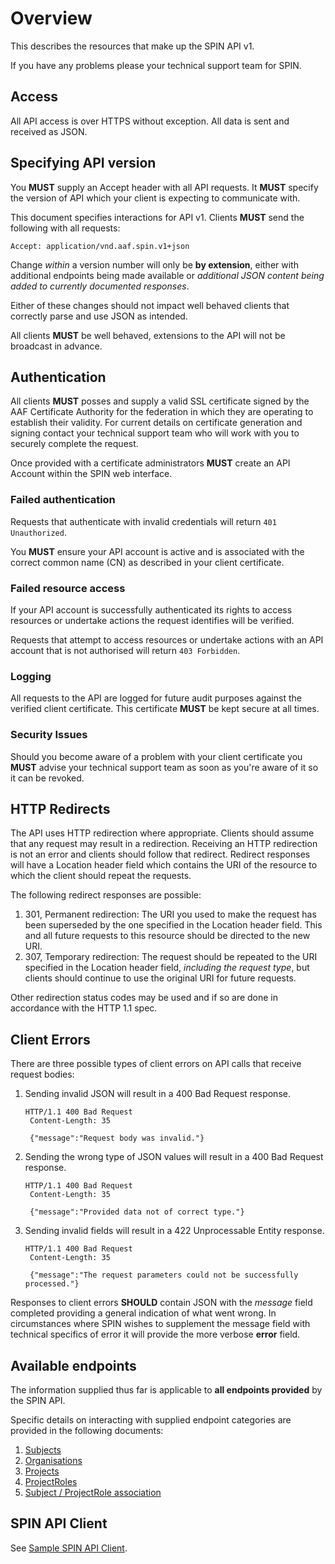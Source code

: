 # Overview

This describes the resources that make up the SPIN API v1.

If you have any problems please your technical support team for SPIN.

## Access

All API access is over HTTPS without exception. All data is sent and received as JSON.

## Specifying API version

You **MUST** supply an Accept header with all API requests. It **MUST** specify the version of API which your client is expecting to communicate with.

This document specifies interactions for API v1. Clients **MUST** send the following with all requests:

	Accept: application/vnd.aaf.spin.v1+json

Change *within* a version number will only be **by extension**, either with additional endpoints being made available or *additional JSON content being added to currently documented responses*.

Either of these changes should not impact well behaved clients that correctly parse and use JSON as intended.

All clients **MUST** be well behaved, extensions to the API will not be broadcast in advance.

## Authentication
All clients **MUST** posses and supply a valid SSL certificate signed by the AAF Certificate Authority for the federation in which they are operating to establish their validity. For current details on certificate generation and signing contact your technical support team who will work with you to securely complete the request.

Once provided with a certificate administrators **MUST** create an API Account within the SPIN web interface.

### Failed authentication

Requests that authenticate with invalid credentials will return `401 Unauthorized`.

You **MUST** ensure your API account is active and is associated with the correct common name (CN) as described in your client certificate.

### Failed resource access

If your API account is successfully authenticated its rights to access resources or undertake actions the request identifies will be verified.

Requests that attempt to access resources or undertake actions with an API account that is not authorised will return `403 Forbidden`.

### Logging
All requests to the API are logged for future audit purposes against the verified client certificate. This certificate **MUST** be kept secure at all times.

### Security Issues
Should you become aware of a problem with your client certificate you **MUST** advise your technical support team as soon as you're aware of it so it can be revoked.

## HTTP Redirects

The API uses HTTP redirection where appropriate. Clients should assume that any request may result in a redirection. Receiving an HTTP redirection is not an error and clients should follow that redirect. Redirect responses will have a Location header field which contains the URI of the resource to which the client should repeat the requests.

The following redirect responses are possible:

1. 301, Permanent redirection: The URI you used to make the request has been superseded by the one specified in the Location header field. This and all future requests to this resource should be directed to the new URI.
2. 307, Temporary redirection: The request should be repeated to the URI specified in the Location header field, *including the request type*, but clients should continue to use the original URI for future requests.

Other redirection status codes may be used and if so are done in accordance with the HTTP 1.1 spec.

## Client Errors

There are three possible types of client errors on API calls that receive request bodies:

1. Sending invalid JSON will result in a 400 Bad Request response.

    ```
    HTTP/1.1 400 Bad Request
     Content-Length: 35

     {"message":"Request body was invalid."}
    ```

2. Sending the wrong type of JSON values will result in a 400 Bad Request response.

    ```
    HTTP/1.1 400 Bad Request
     Content-Length: 35

     {"message":"Provided data not of correct type."}
    ```

3. Sending invalid fields will result in a 422 Unprocessable Entity response.

    ```
    HTTP/1.1 400 Bad Request
     Content-Length: 35

     {"message":"The request parameters could not be successfully processed."}
    ```

Responses to client errors **SHOULD** contain JSON with the *message* field completed providing a general indication of what went wrong. In circumstances where SPIN wishes to supplement the message field with technical specifics of error it will provide the more verbose **error** field.

## Available endpoints
The information supplied thus far is applicable to **all endpoints provided** by the SPIN API.

Specific details on interacting with supplied endpoint categories are provided in the following documents:

1. [Subjects](subjects.md)
2. [Organisations](organisations.md)
3. [Projects](projects.md)
4. [ProjectRoles](project_roles.md)
5. [Subject / ProjectRole association](subject_project_roles.md)

## SPIN API Client

See [Sample SPIN API Client](../../../demo/README.md).
